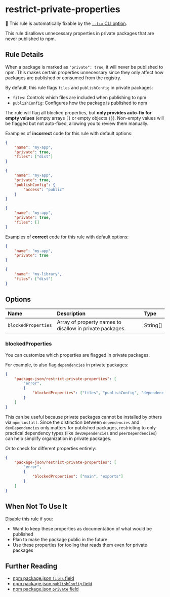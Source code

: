 # restrict-private-properties

🔧 This rule is automatically fixable by the [`--fix` CLI option](https://eslint.org/docs/latest/user-guide/command-line-interface#--fix).

<!-- end auto-generated rule header -->

This rule disallows unnecessary properties in private packages that are never published to npm.

## Rule Details

When a package is marked as `"private": true`, it will never be published to npm.
This makes certain properties unnecessary since they only affect how packages are published or consumed from the registry.

By default, this rule flags `files` and `publishConfig` in private packages:

- `files`: Controls which files are included when publishing to npm
- `publishConfig`: Configures how the package is published to npm

The rule will flag all blocked properties, but **only provides auto-fix for empty values** (empty arrays `[]` or empty objects `{}`). Non-empty values will be flagged but not auto-fixed, allowing you to review them manually.

Examples of **incorrect** code for this rule with default options:

```json
{
	"name": "my-app",
	"private": true,
	"files": ["dist"]
}
```

```json
{
	"name": "my-app",
	"private": true,
	"publishConfig": {
		"access": "public"
	}
}
```

```json
{
	"name": "my-app",
	"private": true,
	"files": []
}
```

Examples of **correct** code for this rule with default options:

```json
{
	"name": "my-app",
	"private": true
}
```

```json
{
	"name": "my-library",
	"files": ["dist"]
}
```

## Options

<!-- begin auto-generated rule options list -->

| Name                | Description                                              | Type     |
| :------------------ | :------------------------------------------------------- | :------- |
| `blockedProperties` | Array of property names to disallow in private packages. | String[] |

<!-- end auto-generated rule options list -->

### blockedProperties

You can customize which properties are flagged in private packages.

For example, to also flag `dependencies` in private packages:

```json
{
	"package-json/restrict-private-properties": [
		"error",
		{
			"blockedProperties": ["files", "publishConfig", "dependencies"]
		}
	]
}
```

This can be useful because private packages cannot be installed by others via `npm install`. Since the distinction between `dependencies` and `devDependencies` only matters for published packages, restricting to only practical dependency types (like `devDependencies` and `peerDependencies`) can help simplify organization in private packages.

Or to check for different properties entirely:

```json
{
	"package-json/restrict-private-properties": [
		"error",
		{
			"blockedProperties": ["main", "exports"]
		}
	]
}
```

## When Not To Use It

Disable this rule if you:

- Want to keep these properties as documentation of what would be published
- Plan to make the package public in the future
- Use these properties for tooling that reads them even for private packages

## Further Reading

- [npm package.json `files` field](https://docs.npmjs.com/cli/v10/configuring-npm/package-json#files)
- [npm package.json `publishConfig` field](https://docs.npmjs.com/cli/v10/configuring-npm/package-json#publishconfig)
- [npm package.json `private` field](https://docs.npmjs.com/cli/v10/configuring-npm/package-json#private)
